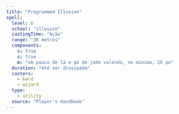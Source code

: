 ```yaml
---
title: "Programmed Illusion"
spell:
  level: 6
  school: "illusion"
  castingTime: "Ação"
  range: "36 metros"
  components:
    v: true
    s: true
    m: "um pouco de lã e pó de jade valendo, no mínimo, 25 po"
  duration: "Até ser dissipada"
  casters:
    - bard
    - wizard
  type:
    - utility
  source: "Player's Handbook"
---
```

